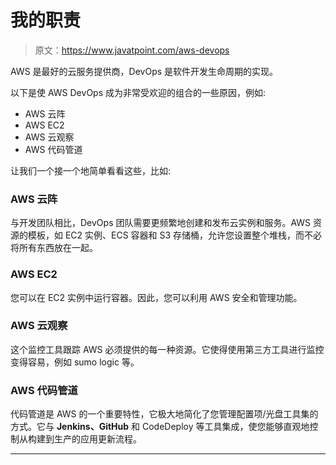 # 我的职责

> 原文：<https://www.javatpoint.com/aws-devops>

AWS 是最好的云服务提供商，DevOps 是软件开发生命周期的实现。

以下是使 AWS DevOps 成为非常受欢迎的组合的一些原因，例如:

*   AWS 云阵
*   AWS EC2
*   AWS 云观察
*   AWS 代码管道

让我们一个接一个地简单看看这些，比如:

### AWS 云阵

与开发团队相比，DevOps 团队需要更频繁地创建和发布云实例和服务。AWS 资源的模板，如 EC2 实例、ECS 容器和 S3 存储桶，允许您设置整个堆栈，而不必将所有东西放在一起。

### AWS EC2

您可以在 EC2 实例中运行容器。因此，您可以利用 AWS 安全和管理功能。

### AWS 云观察

这个监控工具跟踪 AWS 必须提供的每一种资源。它使得使用第三方工具进行监控变得容易，例如 sumo logic 等。

### AWS 代码管道

代码管道是 AWS 的一个重要特性，它极大地简化了您管理配置项/光盘工具集的方式。它与 **Jenkins、GitHub** 和 CodeDeploy 等工具集成，使您能够直观地控制从构建到生产的应用更新流程。

* * *